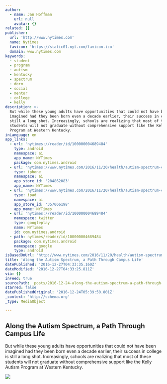 ```yaml
---
author:
  - name: Jan Hoffman
    url: null
    avatar: {}
related: []
publisher:
  url: 'http://www.nytimes.com'
  name: Nytimes
  favicon: 'https://static01.nyt.com/favicon.ico'
  domain: www.nytimes.com
keywords:
  - student
  - program
  - autism
  - kentucky
  - spectrum
  - dorm
  - social
  - mentor
  - college
  - kelly
description: >-
  But while these young adults have opportunities that could not have been
  imagined had they been born even a decade earlier, their success in college is
  still a long shot. Increasingly, schools are realizing that most of these
  students will not graduate without comprehensive support like the Kelly Autism
  Program at Western Kentucky.
inLanguage: en
app_links:
  - url: 'nytimes://reader/id/100000004689484'
    type: android
    namespace: ai
    app_name: NYTimes
    package: com.nytimes.android
  - url: 'nytimes://www.nytimes.com/2016/11/20/health/autism-spectrum-college.html'
    type: iphone
    namespace: ai
    app_store_id: '284862083'
    app_name: NYTimes
  - url: 'nytimes://www.nytimes.com/2016/11/20/health/autism-spectrum-college.html'
    type: ipad
    namespace: ai
    app_store_id: '357066198'
    app_name: NYTimes
  - url: 'nytimes://reader/id/100000004689484'
    namespace: twitter
    type: googleplay
    name: NYTimes
    id: com.nytimes.android
  - path: nytimes/reader/id/100000004689484
    package: com.nytimes.android
    namespace: google
    type: android
isBasedOnUrl: 'http://www.nytimes.com/2016/11/20/health/autism-spectrum-college.html?_r=0'
title: 'Along the Autism Spectrum, a Path Through Campus Life'
datePublished: '2016-12-27T04:33:35.160Z'
dateModified: '2016-12-27T04:33:25.811Z'
via: {}
inFeed: true
sourcePath: _posts/2016-12-24-along-the-autism-spectrum-a-path-through-campus-life.md
starred: false
datePublishedOriginal: '2016-12-24T05:39:50.801Z'
_context: 'http://schema.org'
_type: MediaObject

---
```

<article style=""><h1>Along the Autism Spectrum, a Path Through Campus Life</h1><p>But while these young adults have opportunities that could not have been imagined had they been born even a decade earlier, their success in college is still a long shot. Increasingly, schools are realizing that most of these students will not graduate without comprehensive support like the Kelly Autism Program at Western Kentucky.</p><img src="https://static01.nyt.com/images/2016/11/19/science/20AUTISM14/20AUTISM14-facebookJumbo.jpg" /></article>